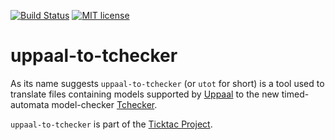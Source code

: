 
[![Build Status](https://travis-ci.org/ticktac-project/uppaal-to-tchecker.svg?branch=travis-conf)](https://travis-ci.org/ticktac-project/uppaal-to-tchecker)
[![MIT license](https://img.shields.io/badge/License-MIT-blue.svg)](https://lbesson.mit-license.org/)

# uppaal-to-tchecker

As its name suggests `uppaal-to-tchecker` (or `utot` for short) is a tool used 
to translate files containing models supported by [Uppaal](http://www.uppaal.org) to the new 
timed-automata model-checker [Tchecker](http://www.labri.fr/perso/herbrete/tchecker/index.html).

`uppaal-to-tchecker` is part of the [Ticktac Project](http://www.irisa.fr/sumo/ticktac/).
